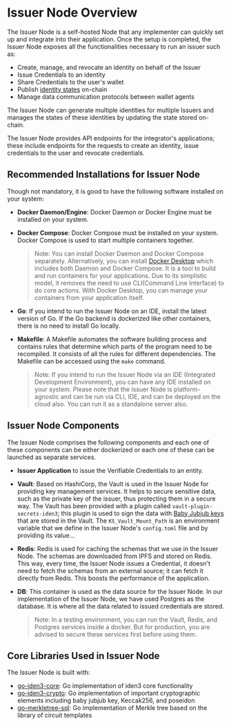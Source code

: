 # Issuer Node Overview

The Issuer Node is a self-hosted Node that any implementer can quickly set up and integrate into their application. Once the setup is completed, the Issuer Node exposes all the functionalities necessary to run an issuer such as:
 
- Create, manage, and revocate an identity on behalf of the Issuer
- Issue Credentials to an identity
- Share Credentials to the user's wallet
- Publish [identity states](https://docs.iden3.io/getting-started/identity/identity-state/) on-chain 
- Manage data communication protocols between wallet agents 

 
The Issuer Node can generate multiple identities for multiple Issuers and manages the states of these identities by updating the state stored on-chain. 
 
The Issuer Node provides API endpoints for the integrator's applications; these include endpoints for the requests to create an identity, issue credentials to the user and revocate credentials.  

## Recommended Installations for Issuer Node
 
Though not mandatory, it is good to have the following software installed on your system:

- **Docker Daemon/Engine**: Docker Daemon or Docker Engine must be installed on your system.
- **Docker Compose**: Docker Compose must be installed on your system. Docker Compose is used to start multiple containers together.


    > Note: You can install Docker Daemon and Docker Compose separately. Alternatively, you can install [Docker Desktop]((https://docs.docker.com/desktop/)) which includes both Daemon and Docker Compose. It is a tool to build and run containers for your applications. Due to its simplistic model, it removes the need to use CLI(Command Line Interface) to do core actions. With Docker Desktop, you can manage your containers from your application itself. 

- **Go**: If you intend to run the Issuer Node on an IDE, install the latest version of Go. If the Go backend is dockerized like other containers, there is no need to install Go locally. 

- **Makefile**: A Makefile automates the software building process and contains rules that determine which parts of the program need to be recompiled. It consists of all the rules for different dependencies. The Makefile can be accessed using the `make` command. 

    > Note: If you intend to run the Issuer Node via an IDE (Integrated Development Environment), you can have any IDE installed on your system. Please note that the Issuer Node is platform-agnostic and can be run via CLI, IDE, and can be deployed on the cloud also. You can run it as a standalone server also. 
 
## Issuer Node Components
 
The Issuer Node comprises the following components and each one of these components can be either dockerized or each one of these can be launched as separate services. 

- **Issuer Application** to issue the Verifiable Credentials to an entity.

- **Vault**: Based on HashiCorp, the Vault is used in the Issuer Node for providing key management services. It helps to secure sensitive data, such as the private key of the issuer, thus protecting them in a secure way. The Vault has been provided with a plugin called `vault-plugin-secrets-iden3`; this plugin is used to sign the data with [Baby Jubjub keys](https://docs.iden3.io/getting-started/babyjubjub/) that are stored in the Vault. The `KS_Vault_Mount_Path` is an environment variable that we define in the Issuer Node's `config.toml` file and by providing its value... 
 
- **Redis**: Redis is used for caching the schemas that we use in the Issuer Node. The schemas are downloaded from IPFS and stored on Redis. This way, every time, the Issuer Node issues a Credential, it doesn't need to fetch the schemas from an external source; it can fetch it directly from Redis. This boosts the performance of the application. 
 
- **DB**: This container is used as the data source for the Issuer Node. In our implementation of the Issuer Node, we have used Postgres as the database. It is where all the data related to issued credentials are stored. 

    > Note: In a testing environment, you can run the Vault, Redis, and Postgres services inside a docker. But for production, you are advised to secure these services first before using them. 

## Core Libraries Used in Issuer Node
 
The Issuer Node is built with:
 
- [go-iden3-core](https://github.com/iden3/go-iden3-core): Go implementation of iden3 core functionality  
- [go-iden3-crypto](https://github.com/iden3/go-iden3-crypto): Go implementation of important cryptographic elements including baby jubjub key, Keccak256, and poseidon 
- [go-merkletree-sql](https://github.com/iden3/go-merkletree-sql): Go implementation of Merkle tree based on the library of circuit templates
